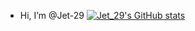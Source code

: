 - Hi, I’m @Jet-29
[![Jet_29's GitHub stats](https://github-readme-stats.vercel.app/api?username=Jet-29)](https://github.com/anuraghazra/github-readme-stats)
